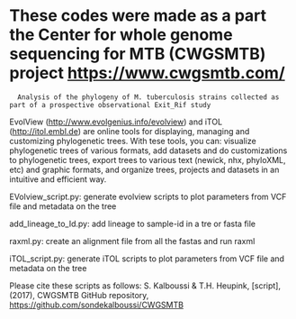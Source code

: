 # These codes were made as a part the Center for whole genome sequencing for MTB (CWGSMTB) project https://www.cwgsmtb.com/

      Analysis of the phylogeny of M. tuberculosis strains collected as part of a prospective observational Exit_Rif study 

EvolView (http://www.evolgenius.info/evolview) and iTOL (http://itol.embl.de) are online tools for displaying, managing and customizing phylogenetic trees.
With tese tools, you can:
visualize phylogenetic trees of various formats, add datasets and do customizations to phylogenetic trees, export trees to various text (newick, nhx, phyloXML, etc) and graphic formats, and organize trees, projects and datasets in an intuitive and efficient way.

EVolview_script.py: generate evolview scripts to plot parameters from VCF file and metadata on the tree

add_lineage_to_Id.py: add lineage to sample-id in a tre or fasta file

raxml.py: create an alignment file from all the fastas and run raxml

iTOL_script.py: generate iTOL scripts to plot parameters from VCF file and metadata on the tree






Please cite these scripts as follows:
S. Kalboussi & T.H. Heupink, [script], (2017), CWGSMTB GitHub repository, https://github.com/sondekalboussi/CWGSMTB

